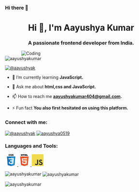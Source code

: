 ### Hi there 👋
<h1 align="center">Hi 👋, I'm Aayushya Kumar</h1>
<h3 align="center">A passionate frontend developer from India.</h3>
<img align="right" alt="Coding" width="450" src="https://globaleducation.s3.ap-south-1.amazonaws.com/globaledu/gif/front-end-development.gif">

<p align="left"> <img src="https://komarev.com/ghpvc/?username=aayushyakumar&label=Profile%20views&color=0e75b6&style=flat" alt="aayushyakumar" /> </p>

<p align="left"> <a href="https://twitter.com/@aayushyak" target="blank"><img src="https://img.shields.io/twitter/follow/@aayushyak?logo=twitter&style=for-the-badge" alt="@aayushyak" /></a> </p>

- 🌱 I’m currently learning **JavaScript.**

- 💬 Ask me about **html,css and JavaScript.**

- 📫 How to reach me **aayushyakumar404@gmail.com.**

- ⚡ Fun fact **You also first hesitated on using this platform.**

<h3 align="left">Connect with me:</h3>
<p align="left">
<a href="https://twitter.com/@aayushyak" target="blank"><img align="center" src="https://raw.githubusercontent.com/rahuldkjain/github-profile-readme-generator/master/src/images/icons/Social/twitter.svg" alt="@aayushyak" height="30" width="40" /></a>
<a href="https://instagram.com/@aayushya0519" target="blank"><img align="center" src="https://raw.githubusercontent.com/rahuldkjain/github-profile-readme-generator/master/src/images/icons/Social/instagram.svg" alt="aayushya0519" height="30" width="40" /></a>
</p>

<h3 align="left">Languages and Tools:</h3>
<p align="left"> <a href="https://www.w3schools.com/css/" target="_blank" rel="noreferrer"> <img src="https://raw.githubusercontent.com/devicons/devicon/master/icons/css3/css3-original-wordmark.svg" alt="css3" width="40" height="40"/> </a> <a href="https://www.w3.org/html/" target="_blank" rel="noreferrer"> <img src="https://raw.githubusercontent.com/devicons/devicon/master/icons/html5/html5-original-wordmark.svg" alt="html5" width="40" height="40"/> </a> <a href="https://developer.mozilla.org/en-US/docs/Web/JavaScript" target="_blank" rel="noreferrer"> <img src="https://raw.githubusercontent.com/devicons/devicon/master/icons/javascript/javascript-original.svg" alt="javascript" width="40" height="40"/> </a> </p>

<p><img align="left" src="https://github-readme-stats.vercel.app/api/top-langs?username=aayushyakumar&show_icons=true&locale=en&layout=compact" alt="aayushyakumar" /></p>

<p>&nbsp;<img align="center" src="https://github-readme-stats.vercel.app/api?username=aayushyakumar&show_icons=true&locale=en" alt="aayushyakumar" /></p>

<p><img align="center" src="https://github-readme-streak-stats.herokuapp.com/?user=aayushyakumar&" alt="aayushyakumar" /></p>
